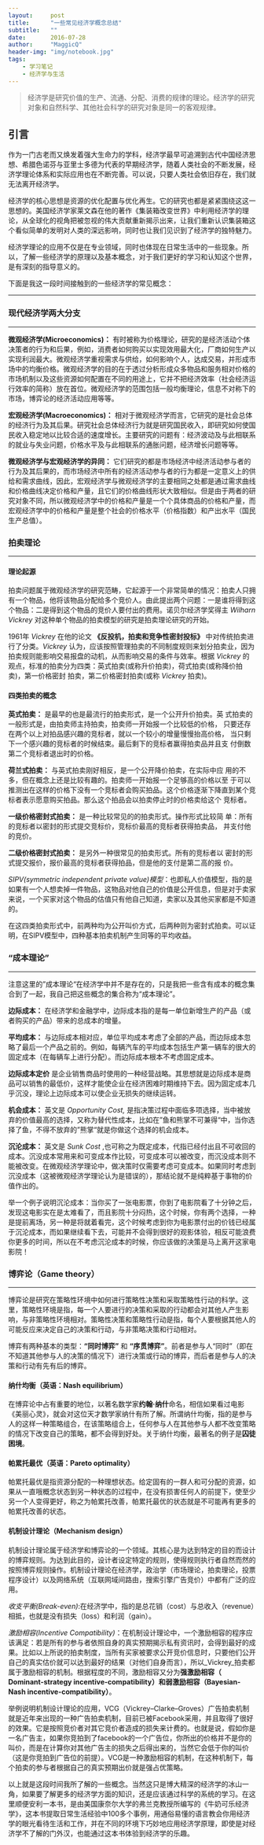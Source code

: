 ```yaml
---
layout:     post
title:      "一些常见经济学概念总结"
subtitle:   ""
date:       2016-07-28
author:     "MaggicQ"
header-img: "img/notebook.jpg"
tags:
    - 学习笔记
    - 经济学与生活
---
```



> 经济学是研究价值的生产、流通、分配、消费的规律的理论。经济学的研究对象和自然科学、其他社会科学的研究对象是同一的客观规律。

##  引言  

作为一门古老而又焕发着强大生命力的学科，经济学最早可追溯到古代中国经济思想、希腊色诺芬与亚里士多德为代表的早期经济学，随着人类社会的不断发展，经济学理论体系和实际应用也在不断完善。可以说，只要人类社会依旧存在，我们就无法离开经济学。


经济学的核心思想是资源的优化配置与优化再生。它的研究也都是紧紧围绕这这一思想的。美国经济学家莱文森在他的著作《集装箱改变世界》中利用经济学的理论，从全球化的视角把被忽视的伟大贡献重新揭示出来，让我们重新认识集装箱这个看似简单的发明对人类的深远影响，同时也让我们见识到了经济学的独特魅力。


经济学理论的应用不仅是在专业领域，同时也体现在日常生活中的一些现象。所以，了解一些经济学的原理以及基本概念，对于我们更好的学习和认知这个世界，是有深刻的指导意义的。

下面是我这一段时间接触到的一些经济学的常见概念：  

---  

### 现代经济学两大分支

 ----

 **微观经济学(Microeconomics)：** 有时被称为价格理论，研究的是经济活动个体决策者的行为和后果，例如，消费者如何购买以实现效用最大化，厂商如何生产以实现利润最大。微观经济学重视需求与供给，如何影响个人，达成交易，并形成市场中的均衡价格。微观经济学的目的在于透过分析形成众多物品和服务相对价格的市场机制以及这些资源如何配置在不同的用途上，它并不把经济效率（社会经济运行效率的简称）放在首位。微观经济学的范围包括一般均衡理论，信息不对称下的市场，博弈论的经济活动应用等等。


 **宏观经济学(Macroeconomics)：** 相对于微观经济学而言，它研究的是社会总体的经济行为及其后果。研究社会总体经济行为就是研究国民收入，即研究如何使国民收入稳定地以比较合适的速度增长。主要研究的问题有：经济波动及与此相联系的就业与失业问题，价格水平及与此相联系的通胀问题，经济增长问题等等。

 **微观经济学与宏观经济学的异同：** 它们研究的都是市场经济中经济活动参与者的行为及其后果的，而市场经济中所有的经济活动参与者的行为都是一定意义上的供给和需求曲线，因此，宏观经济学与微观经济学的主要相同之处都是通过需求曲线和价格曲线决定价格和产量，且它们的价格曲线形状大致相似。但是由于两者的研究对象不同，所以微观经济学中的价格和产量是一个个具体商品的价格和产量，而宏观经济学中的价格和产量是整个社会的价格水平（价格指数）和产出水平（国民生产总值）。

### 拍卖理论

 ----

#### 理论起源
 拍卖问题属于微观经济学的研究范畴，它起源于一个非常简单的情况：拍卖人只拥有一个物品，他将该物品分配给多个竞价人。由此提出两个问题：一是谁将得到这个物品：二是得到这个物品的竞价人要付出的费用。诺贝尔经济学奖得主 _Wilharn Vickrey_ 对这种单个物品的拍卖模型的研究是拍卖理论研究的开始。

 1961年 _Vickrey_ 在他的论文 **《反投机，拍卖和竞争性密封投标》** 中对传统拍卖进行了分类。_Vickrey_ 认为，应该按照管理拍卖的不同制度规则来划分拍卖业，因为拍卖规则能影响交易报盘的动机，从而影响交易的条件与效率。根据 _Vickrey_ 的观点，标准的拍卖分为四类：英式拍卖(或称升价拍卖)，荷式拍卖(或称降价拍卖)，第一价格密封
拍卖，第二价格密封拍卖(或称 _Vickrey_ 拍卖)。

#### 四类拍卖的概念

**英式拍卖：** 是最早的也是最流行的拍卖形式，是一个公开升价拍卖。英
式拍卖的一般形式是，由拍卖师主持拍卖，拍卖师一开始报一个比较低的价格，
只要还存在两个以上对拍品感兴趣的竞标者，就以一个较小的增量慢慢抬高价格，
当只剩下一个感兴趣的竞标者的时候结束。最后剩下的竞标者赢得拍卖品并且支
付倒数第二个竞标者退出时的价格。


**荷兰式拍卖：** 与英式拍卖刚好相反，是一个公开降价拍卖，在实际中应
用的不多，但在概念上还是比较有趣的。拍卖师一开始报一个足够高的价格以至
于可以推测出在这样的价格下没有一个竞标者会购买拍品。这个价格逐渐下降直到某个竞标者表示愿意购买拍品。那么这个拍品会以拍卖停止时的价格卖给这个
竞标者。

**一级价格密封式拍卖：** 是一种比较常见的的拍卖形式。操作形式比较简
单：所有的竞标者以密封的形式提交竞标价，竞标价最高的竞标者获得拍卖品，
并支付他的竞价。


**二级价格密封式拍卖：** 是另外一种很常见的拍卖形式。所有的竞标者以
密封的形式提交报价，报价最高的竞标者获得拍品，但是他的支付是第二高的报
价。

_SIPV(symmetric independent private value)模型_：也即私人价值模型，指的是如果有一个人想卖掉一件物品，这物品对他自己的价值是公开信息，但是对于卖家来说，一个买家对这个物品的估值只有他自己知道，卖家以及其他买家都是不知道的。

在这四类拍卖形式中，前两种均为公开叫价方式，后两种则为密封式拍卖。可以证明，在SIPV模型中，四种基本拍卖机制产生同等的平均收益。


### “成本理论”   

---

注意这里的”成本理论“在经济学中并不是存在的，只是我把一些含有成本的概念集合到了一起，我自己把这些概念的集合称为“成本理论”。

**边际成本：** 在经济学和金融学中，边际成本指的是每一单位新增生产的产品（或者购买的产品）带来的总成本的增量。


**平均成本：** 与边际成本相对应，单位平均成本考虑了全部的产品，而边际成本忽略了最后一个产品之前的。例如，每辆汽车的平均成本包括生产第一辆车的很大的固定成本（在每辆车上进行分配）。而边际成本根本不考虑固定成本。

**边际成本定价** 是企业销售商品时使用的一种经营战略。其思想就是边际成本是商品可以销售的最低价，这样才能使企业在经济困难时期维持下去。因为固定成本几乎沉没，理论上边际成本可以使企业无损失的继续运转。



**机会成本：** 英文是 _Opportunity Cost,_ 是指决策过程中面临多项选择，当中被放弃的价值最高的选择，又称为替代性成本，比如在”鱼和熊掌不可兼得“中，当你选择了鱼，不得不放弃的”熊掌“就是你做这个选择的机会成本。


**沉沦成本：** 英文是 _Sunk Cost_ ,也可称之为既定成本，代指已经付出且不可收回的成本。沉没成本常用来和可变成本作比较，可变成本可以被改变，而沉没成本则不能被改变。在微观经济学理论中，做决策时仅需要考虑可变成本。如果同时考虑到沉没成本（这被微观经济学理论认为是错误的），那结论就不是纯粹基于事物的价值作出的。

举一个例子说明沉沦成本：当你买了一张电影票，你到了电影院看了十分钟之后，发现这电影实在是太难看了，而且影院十分闷热，这个时候，你有两个选择，一种是提前离场，另一种是将就着看完，这个时候考虑到你为电影票付出的价钱已经属于沉沦成本，而如果继续看下去，可能并不会得到很好的观影体验，相反可能浪费你更多的时间，所以在不考虑沉沦成本的时候，你应该做的决策是马上离开这家电影院！



### 博弈论（Game theory）

---

博弈论是研究在策略性环境中如何进行策略性决策和采取策略性行动的科学。这里，策略性环境是指，每一个人要进行的决策和采取的行动都会对其他人产生影响，与非策略性环境相对。策略性决策和策略性行动是指，每个人要根据其他人的可能反应来决定自己的决策和行动，与非策略决策和行动相对。

博弈有两种基本的类型：**“同时博弈”** 和 **“序贯博弈”**。前者是参与人“同时”（即在不知道其他参与人的决策的情况下）进行决策或行动的博弈，而后者是参与人的决策和行动有先有后的博弈。

#### 纳什均衡（英语：Nash equilibrium）
在博弈论中占有重要的地位，以著名数学家**约翰·纳什**命名，相信如果看过电影《美丽心灵》，就会对这位天才数学家纳什有所了解。所谓纳什均衡，指的是参与人的这样一种策略组合，在该策略组合上，任何参与人在其他参与人都不改变策略的情况下改变自己的策略，都不会得到好处。关于纳什均衡，最著名的例子是**囚徒困境**。

#### 帕累托最优（英语：Pareto optimality）

帕累托最优是指资源分配的一种理想状态。给定固有的一群人和可分配的资源，如果从一直哦概念状态到另一种状态的过程中，在没有损害任何人的前提下，使至少另一个人变得更好，称之为帕累托改善，帕累托最优的状态就是不可能再有更多的帕累托改善的状态。



#### 机制设计理论（Mechanism design）
机制设计理论属于经济学和博弈论的一个领域。其核心是为达到特定的目的而设计的博弈规则。为达到此目的，设计者设定特定的规则，使得规则执行者自然而然的按照博弈规则操作。机制设计理论在经济学，政治学（市场理论，拍卖理论，投票程序设计）以及网络系统（互联网域间路由，搜索引擎广告竞价）中都有广泛的应用。

_收支平衡(Break-even)_:在经济学中，指的是总花销（cost）与总收入（revenue）相抵，也就是没有损失（loss）和利润（gain）。

_激励相容(Incentive Compatibility)_：在机制设计理论中，一个激励相容的程序应该满足：若是所有的参与者依照自身的真实预期揭示私有资讯时，会得到最好的成果。比如以上所说的拍卖制度，当所有买家被要求公开竞价信息时，只要他们公开自己的真实估价就可以达到最好的结果（对他们自身而言），所以_Vickrey_拍卖都属于激励相容的机制。根据程度的不同，激励相容又分为**强激励相容（ Dominant-strategy incentive-compatibility）**和**弱激励相容（Bayesian-Nash incentive-compatibility）**。

举例说明机制设计理论的应用，VCG（Vickrey–Clarke–Groves）广告拍卖机制就是近年来出现的一种广告拍卖机制，目前已被Facebook采用，并且取得了很好的效果。它是按照竞价者对其它竞价者造成的损失来计费的。也就是说，假如你是一名广告主，如果你竞拍到了facebook的一个广告位，你所出的价格并不是你的叫价，而是在计算你对其他广告主的损失之后得出来的，当然它会低于你的叫价（这是你竞拍到广告位的前提）。VCG是一种激励相容的机制，在这种机制下，每个拍卖的参与者根据自己的真实预期出价就是强占优策略。

以上就是这段时间我所了解的一些概念。当然这只是博大精深的经济学的冰山一角，如果要了解更多的经济学方面的知识，还是应该通过科学的系统的学习。在这里顺便安利一本书，是由美国康奈尔大学的弗兰克教授所编写的《牛奶可乐经济学》，这本书提取日常生活经验中100多个事例，用通俗易懂的语言教会你用经济学的眼光看待生活和工作，并在不同的环境下巧妙地应用经济学原理，即使是对经济学不了解的门外汉，也能通过这本书体验到经济学的乐趣。
